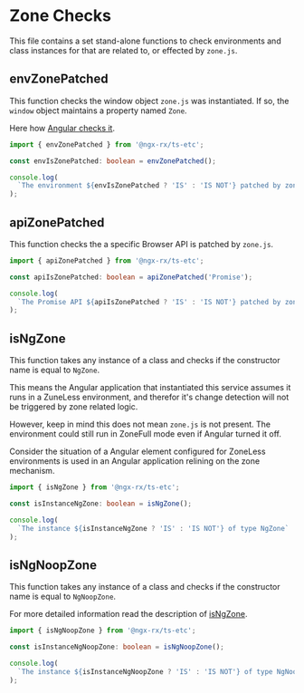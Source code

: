 # Zone Checks

This file contains a set stand-alone functions to
check environments and class instances for that
are related to, or effected by `zone.js`.

## envZonePatched

This function checks the window object `zone.js` was instantiated.
If so, the `window` object maintains a property named `Zone`.

Here how [Angular checks it](https://github.com/angular/angular/blob/master/packages/core/src/zone/ng_zone.ts#L123).

```typescript
import { envZonePatched } from '@ngx-rx/ts-etc';

const envIsZonePatched: boolean = envZonePatched();

console.log(
  `The environment ${envIsZonePatched ? 'IS' : 'IS NOT'} patched by zone.js`
);
```

## apiZonePatched

This function checks the a specific Browser API is patched by `zone.js`.

```typescript
import { apiZonePatched } from '@ngx-rx/ts-etc';

const apiIsZonePatched: boolean = apiZonePatched('Promise');

console.log(
  `The Promise API ${apiIsZonePatched ? 'IS' : 'IS NOT'} patched by zone.js`
);
```

## isNgZone

This function takes any instance of a class and checks
if the constructor name is equal to `NgZone`.

This means the Angular application that instantiated this service assumes it runs in a ZuneLess environment,
and therefor it's change detection will not be triggered by zone related logic.

However, keep in mind this does not mean `zone.js` is not present.
The environment could still run in ZoneFull mode even if Angular turned it off.

Consider the situation of a Angular element configured for ZoneLess
environments is used in an Angular application relining on the zone mechanism.

```typescript
import { isNgZone } from '@ngx-rx/ts-etc';

const isInstanceNgZone: boolean = isNgZone();

console.log(
  `The instance ${isInstanceNgZone ? 'IS' : 'IS NOT'} of type NgZone`
);
```

## isNgNoopZone

This function takes any instance of a class and checks
if the constructor name is equal to `NgNoopZone`.

For more detailed information read the description of [isNgZone](#isngzone).

```typescript
import { isNgNoopZone } from '@ngx-rx/ts-etc';

const isInstanceNgNoopZone: boolean = isNgNoopZone();

console.log(
  `The instance ${isInstanceNgNoopZone ? 'IS' : 'IS NOT'} of type NgNoopZone`
);
```
